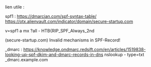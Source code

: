 lien utile :

spf1 :
https://dmarcian.com/spf-syntax-table/
https://otx.alienvault.com/indicator/domain/secure-startup.com

v=spf1 a mx ?all - HTB{RIP_SPF_Always_2nd


(secure-startup.com) Invalid mechanisms in SPF-Record!

_dmarc :
https://knowledge.ondmarc.redsift.com/en/articles/1519838-looking-up-spf-dkim-and-dmarc-records-in-dns
nslookup - type=txt _dmarc.example.com 